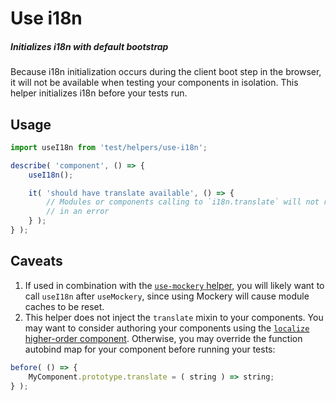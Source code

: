 Use i18n
========

##### Initializes i18n with default bootstrap

Because i18n initialization occurs during the client boot step in the browser, it will not be available when testing your components in isolation. This helper initializes i18n before your tests run.

## Usage

```js
import useI18n from 'test/helpers/use-i18n';

describe( 'component', () => {
	useI18n();

	it( 'should have translate available', () => {
		// Modules or components calling to `i18n.translate` will not result
		// in an error
	} );
} );
```

## Caveats

1. If used in combination with the [`use-mockery` helper](../use-mockery), you will likely want to call `useI18n` after `useMockery`, since using Mockery will cause module caches to be reset.
2. This helper does not inject the `translate` mixin to your components. You may want to consider authoring your components using the [`localize` higher-order component](https://github.com/Automattic/i18n-calypso#localize). Otherwise, you may override the function autobind map for your component before running your tests:

```js
before( () => {
	MyComponent.prototype.translate = ( string ) => string;	
} );
```
